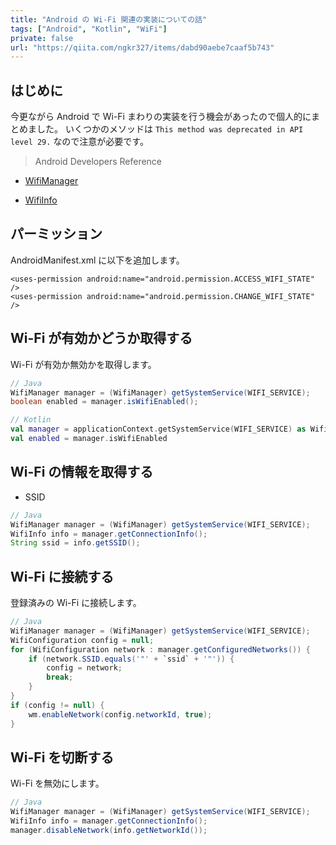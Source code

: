 ```yaml
---
title: "Android の Wi-Fi 関連の実装についての話"
tags: ["Android", "Kotlin", "WiFi"]
private: false
url: "https://qiita.com/ngkr327/items/dabd90aebe7caaf5b743"
---
```


## はじめに

今更ながら Android で Wi-Fi まわりの実装を行う機会があったので個人的にまとめました。
いくつかのメソッドは `This method was deprecated in API level 29.` なので注意が必要です。

> Android Developers Reference

- [WifiManager](https://developer.android.com/reference/android/net/wifi/WifiManager)

- [WifiInfo](https://developer.android.com/reference/android/net/wifi/WifiInfo)

## パーミッション

AndroidManifest.xml に以下を追加します。

```
<uses-permission android:name="android.permission.ACCESS_WIFI_STATE" />
<uses-permission android:name="android.permission.CHANGE_WIFI_STATE" />
```

## Wi-Fi が有効かどうか取得する

Wi-Fi が有効か無効かを取得します。

```Java
// Java
WifiManager manager = (WifiManager) getSystemService(WIFI_SERVICE);
boolean enabled = manager.isWifiEnabled();
```

```Kotlin
// Kotlin
val manager = applicationContext.getSystemService(WIFI_SERVICE) as WifiManager
val enabled = manager.isWifiEnabled
```

## Wi-Fi の情報を取得する

- SSID

```Java
// Java
WifiManager manager = (WifiManager) getSystemService(WIFI_SERVICE);
WifiInfo info = manager.getConnectionInfo();
String ssid = info.getSSID();
```

## Wi-Fi に接続する

登録済みの Wi-Fi に接続します。

```Java
// Java
WifiManager manager = (WifiManager) getSystemService(WIFI_SERVICE);
WifiConfiguration config = null;
for (WifiConfiguration network : manager.getConfiguredNetworks()) {
    if (network.SSID.equals('"' + `ssid` + '"')) {
        config = network;
        break;
    }
}
if (config != null) {
    wm.enableNetwork(config.networkId, true);
}
```

## Wi-Fi を切断する

Wi-Fi を無効にします。

```Java
// Java
WifiManager manager = (WifiManager) getSystemService(WIFI_SERVICE);
WifiInfo info = manager.getConnectionInfo();
manager.disableNetwork(info.getNetworkId());
```
